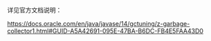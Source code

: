 详见官方文档说明：

https://docs.oracle.com/en/java/javase/14/gctuning/z-garbage-collector1.html#GUID-A5A42691-095E-47BA-B6DC-FB4E5FAA43D0